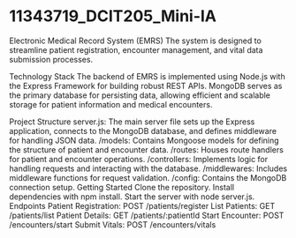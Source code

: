 # 11343719_DCIT205_Mini-IA


Electronic Medical Record System (EMRS)
 The system is designed to streamline patient registration, encounter management, and vital data submission processes.

Technology Stack
The backend of EMRS is implemented using Node.js with the Express Framework for building robust REST APIs. 
MongoDB serves as the primary database for persisting data, allowing efficient and scalable storage for patient information and medical encounters.

Project Structure
server.js: The main server file sets up the Express application, connects to the MongoDB database, and defines middleware for handling JSON data.
/models: Contains Mongoose models for defining the structure of patient and encounter data.
/routes: Houses route handlers for patient and encounter operations.
/controllers: Implements logic for handling requests and interacting with the database.
/middlewares: Includes middleware functions for request validation.
/config: Contains the MongoDB connection setup.
Getting Started
Clone the repository.
Install dependencies with npm install.
Start the server with node server.js.
Endpoints
Patient Registration: POST /patients/register
List Patients: GET /patients/list
Patient Details: GET /patients/:patientId
Start Encounter: POST /encounters/start
Submit Vitals: POST /encounters/vitals
